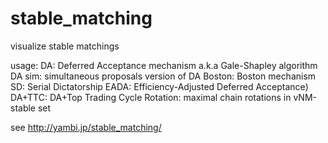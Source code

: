 # stable_matching
visualize stable matchings

usage:
DA: Deferred Acceptance mechanism a.k.a Gale-Shapley algorithm
DA sim: simultaneous proposals version of DA
Boston: Boston mechanism
SD: Serial Dictatorship
EADA: Efficiency-Adjusted Deferred Acceptance)
DA+TTC: DA+Top Trading Cycle
Rotation: maximal chain rotations in vNM-stable set

see http://yambi.jp/stable_matching/

